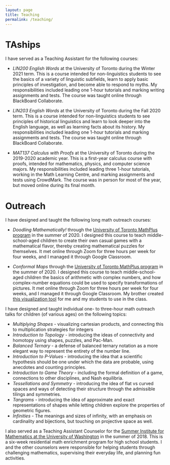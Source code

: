 ```yaml
---
layout: page
title: Teaching
permalink: /teaching/
---
```


# TAships

I have served as a Teaching Assistant for the following courses:

- _LIN200 English Words_ at the University of Toronto during the Winter 2021 term. This is a course intended for non-linguistics students to see the basics of a variety of linguistic subfields, learn to apply basic principles of investigation, and become able to respond to myths. My responsibilities included leading one 1-hour tutorials and marking writing assignments and tests. The course was taught online through BlackBoard Collaborate.

- _LIN203 English Words_ at the University of Toronto during the Fall 2020 term. This is a course intended for non-linguistics students to see principles of historical linguistics and learn to look deeper into the English language, as well as learning facts about its history. My responsibilities included leading one 1-hour tutorials and marking assignments and tests. The course was taught online through BlackBoard Collaborate.

- _MAT137 Calculus with Proofs_ at the University of Toronto during the 2019-2020 academic year. This is a first-year calculus course with proofs, intended for mathematics, physics, and computer science majors. My responsibilities included leading three 1-hour tutorials, working in the Math Learning Centre, and marking assignments and tests using CrowdMark. The course was in person for most of the year, but moved online during its final month.

# Outreach

I have designed and taught the following long math outreach courses:

- _Doodling Mathematically!_ through the [University of Toronto MathPlus program](https://mathplus.math.utoronto.ca/) in the summer of 2020. I designed this course to teach middle-school-aged children to create their own casual games with a mathematical flavor, thereby creating mathematical puzzles for themselves. It met online through Zoom for three hours per week for four weeks, and I managed it through Google Classroom.

- _Conformal Maps_ through the [University of Toronto MathPlus program](https://mathplus.math.utoronto.ca/) in the summer of 2020. I designed this course to teach middle-school-aged children the basics of arithmetic with complex numbers, and how complex-number equations could be used to specify transformations of pictures. It met online through Zoom for three hours per week for four weeks, and I managed it through Google Classroom. My brother created [this visualization tool](https://aldenbradford.com/ConformalMapViewer/) for me and my students to use in the class.

I have designed and taught individual one- to three-hour math outreach talks for children (of various ages) on the following topics:
- _Multiplying Shapes_ - visualizing cartesian products, and connecting this to multiplication strategies for integers
- _Introduction to Topology_ - introducing the ideas of connectivity and homotopy using shapes, puzzles, and Pac-Man.
- _Balanced Ternary_ - a defense of balanced ternary notation as a more elegant way to represent the entirety of the number line.
- _Introduction to P-Values_ - introducing the idea that a scientific hypothesis should be one under which the data are probable, using anecdotes and counting principles.
- _Introduction to Game Theory_ - including the formal definition of a game, connections to other disciplines, and Nash equilibria.
- _Tessellations and Symmetry_ - introducing the idea of flat vs curved spaces and ways of detecting their structure through the admissible tilings and symmetries.
- _Tangrams_ - introducing the idea of approximate and exact representations of shapes while letting children explore the properties of geometric figures.
- _Infinities_ - The meanings and sizes of infinity, with an emphasis on cardinality and bijections, but touching on projective space as well.

I also served as a Teaching Assistant Counselor for the [Summer Institute for Mathematics at the University of Washington](http://www.simuw.net/) in the summer of 2018. This is a six-week residential math enrichment program for high school students. I and the other counselors were responsible for helping students through challenging mathematics, supervising their everyday life, and planning fun activities.

